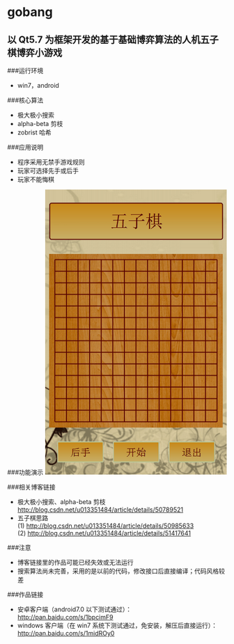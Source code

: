 gobang
========
以 Qt5.7 为框架开发的基于基础博弈算法的人机五子棋博弈小游戏
-------------------------------------------------------

###运行环境
* win7，android

###核心算法
* 极大极小搜索
* alpha-beta 剪枝
* zobrist 哈希

###应用说明
* 程序采用无禁手游戏规则
* 玩家可选择先手或后手
* 玩家不能悔棋

###功能演示
![image](https://github.com/QYPan/dynamic_gif/blob/master/gobang/example.gif)

###相关博客链接
* 极大极小搜索、alpha-beta 剪枝 <br>
  http://blog.csdn.net/u013351484/article/details/50789521
* 五子棋思路 <br>
  (1) http://blog.csdn.net/u013351484/article/details/50985633 <br>
  (2) http://blog.csdn.net/u013351484/article/details/51417641

###注意
* 博客链接里的作品可能已经失效或无法运行
* 搜索算法尚未完善，采用的是以前的代码，修改接口后直接编译；代码风格较差

###作品链接
* 安卓客户端（android7.0 以下测试通过）：http://pan.baidu.com/s/1bpcimF9
* windows 客户端（在 win7 系统下测试通过，免安装，解压后直接运行）：http://pan.baidu.com/s/1midROy0
